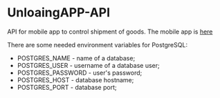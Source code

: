 # UnloaingAPP-API

API for mobile app to control shipment of goods.
The mobile app is [here](https://github.com/Vlad202/UnloaingAPP/)

There are some needed environment variables for PostgreSQL: 
- POSTGRES_NAME - name of a database;
- POSTGRES_USER - username of a database user;
- POSTGRES_PASSWORD - user's password;
- POSTGRES_HOST - database hostname;
- POSTGRES_PORT - database port;
